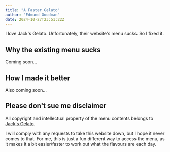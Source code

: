 ```yaml
---
title: "A Faster Gelato"
author: "Edmund Goodman"
date: 2024-10-27T23:51:22Z
---
```


I love Jack's Gelato. Unfortunately, their website's menu sucks. So I fixed it.

<!--more-->

## Why the existing menu sucks

Coming soon...

## How I made it better

Also coming soon...

## Please don't sue me disclaimer

All copyright and intellectual property of the menu contents belongs to
[Jack's Gelato](https://www.jacksgelato.com/).

I will comply with any requests to take this website down, but I hope it never
comes to that. For me, this is just a fun different way to access the menu,
as it makes it a bit easier/faster to work out what the flavours are each day.

<!-- Additionally, their website runs no advertising so this is not depriving them of
profit in that respect. -->
